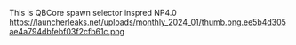 This is QBCore spawn selector inspred NP4.0
https://launcherleaks.net/uploads/monthly_2024_01/thumb.png.ee5b4d305ae4a794dbfebf03f2cfb61c.png
